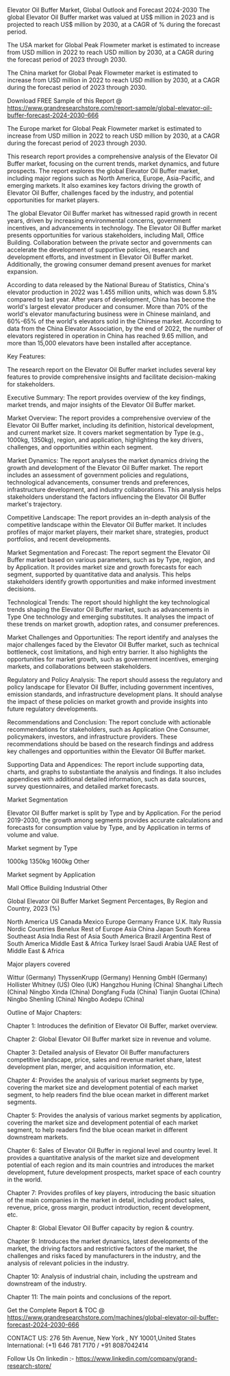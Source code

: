 Elevator Oil Buffer Market, Global Outlook and Forecast 2024-2030
The global Elevator Oil Buffer market was valued at US$ million in 2023 and is projected to reach US$ million by 2030, at a CAGR of % during the forecast period.

The USA market for Global Peak Flowmeter market is estimated to increase from USD million in 2022 to reach USD million by 2030, at a CAGR during the forecast period of 2023 through 2030.

The China market for Global Peak Flowmeter market is estimated to increase from USD million in 2022 to reach USD million by 2030, at a CAGR during the forecast period of 2023 through 2030.

Download FREE Sample of this Report @ https://www.grandresearchstore.com/report-sample/global-elevator-oil-buffer-forecast-2024-2030-666

The Europe market for Global Peak Flowmeter market is estimated to increase from USD million in 2022 to reach USD million by 2030, at a CAGR during the forecast period of 2023 through 2030.

This research report provides a comprehensive analysis of the Elevator Oil Buffer market, focusing on the current trends, market dynamics, and future prospects. The report explores the global Elevator Oil Buffer market, including major regions such as North America, Europe, Asia-Pacific, and emerging markets. It also examines key factors driving the growth of Elevator Oil Buffer, challenges faced by the industry, and potential opportunities for market players.

The global Elevator Oil Buffer market has witnessed rapid growth in recent years, driven by increasing environmental concerns, government incentives, and advancements in technology. The Elevator Oil Buffer market presents opportunities for various stakeholders, including Mall, Office Building. Collaboration between the private sector and governments can accelerate the development of supportive policies, research and development efforts, and investment in Elevator Oil Buffer market. Additionally, the growing consumer demand present avenues for market expansion.

According to data released by the National Bureau of Statistics, China's elevator production in 2022 was 1.455 million units, which was down 5.8% compared to last year. After years of development, China has become the world's largest elevator producer and consumer. More than 70% of the world's elevator manufacturing business were in Chinese mainland, and 60%-65% of the world's elevators sold in the Chinese market. According to data from the China Elevator Association, by the end of 2022, the number of elevators registered in operation in China has reached 9.65 million, and more than 15,000 elevators have been installed after acceptance.

Key Features:

The research report on the Elevator Oil Buffer market includes several key features to provide comprehensive insights and facilitate decision-making for stakeholders.

Executive Summary: The report provides overview of the key findings, market trends, and major insights of the Elevator Oil Buffer market.

Market Overview: The report provides a comprehensive overview of the Elevator Oil Buffer market, including its definition, historical development, and current market size. It covers market segmentation by Type (e.g., 1000kg, 1350kg), region, and application, highlighting the key drivers, challenges, and opportunities within each segment.

Market Dynamics: The report analyses the market dynamics driving the growth and development of the Elevator Oil Buffer market. The report includes an assessment of government policies and regulations, technological advancements, consumer trends and preferences, infrastructure development, and industry collaborations. This analysis helps stakeholders understand the factors influencing the Elevator Oil Buffer market's trajectory.

Competitive Landscape: The report provides an in-depth analysis of the competitive landscape within the Elevator Oil Buffer market. It includes profiles of major market players, their market share, strategies, product portfolios, and recent developments.

Market Segmentation and Forecast: The report segment the Elevator Oil Buffer market based on various parameters, such as by Type, region, and by Application. It provides market size and growth forecasts for each segment, supported by quantitative data and analysis. This helps stakeholders identify growth opportunities and make informed investment decisions.

Technological Trends: The report should highlight the key technological trends shaping the Elevator Oil Buffer market, such as advancements in Type One technology and emerging substitutes. It analyses the impact of these trends on market growth, adoption rates, and consumer preferences.

Market Challenges and Opportunities: The report identify and analyses the major challenges faced by the Elevator Oil Buffer market, such as technical bottleneck, cost limitations, and high entry barrier. It also highlights the opportunities for market growth, such as government incentives, emerging markets, and collaborations between stakeholders.

Regulatory and Policy Analysis: The report should assess the regulatory and policy landscape for Elevator Oil Buffer, including government incentives, emission standards, and infrastructure development plans. It should analyse the impact of these policies on market growth and provide insights into future regulatory developments.

Recommendations and Conclusion: The report conclude with actionable recommendations for stakeholders, such as Application One Consumer, policymakers, investors, and infrastructure providers. These recommendations should be based on the research findings and address key challenges and opportunities within the Elevator Oil Buffer market.

Supporting Data and Appendices: The report include supporting data, charts, and graphs to substantiate the analysis and findings. It also includes appendices with additional detailed information, such as data sources, survey questionnaires, and detailed market forecasts.

Market Segmentation

Elevator Oil Buffer market is split by Type and by Application. For the period 2019-2030, the growth among segments provides accurate calculations and forecasts for consumption value by Type, and by Application in terms of volume and value.

Market segment by Type

1000kg
1350kg
1600kg
Other

Market segment by Application

Mall
Office Building
Industrial
Other

Global Elevator Oil Buffer Market Segment Percentages, By Region and Country, 2023 (%)

North America
US
Canada
Mexico
Europe
Germany
France
U.K.
Italy
Russia
Nordic Countries
Benelux
Rest of Europe
Asia
China
Japan
South Korea
Southeast Asia
India
Rest of Asia
South America
Brazil
Argentina
Rest of South America
Middle East & Africa
Turkey
Israel
Saudi Arabia
UAE
Rest of Middle East & Africa

Major players covered

Wittur (Germany)
ThyssenKrupp (Germany)
Henning GmbH (Germany)
Hollister Whitney (US)
Oleo (UK)
Hangzhou Huning (China)
Shanghai Liftech (China)
Ningbo Xinda (China)
Dongfang Fuda (China)
Tianjin Guotai (China)
Ningbo Shenling (China)
Ningbo Aodepu (China)

Outline of Major Chapters:

Chapter 1: Introduces the definition of Elevator Oil Buffer, market overview.

Chapter 2: Global Elevator Oil Buffer market size in revenue and volume.

Chapter 3: Detailed analysis of Elevator Oil Buffer manufacturers competitive landscape, price, sales and revenue market share, latest development plan, merger, and acquisition information, etc.

Chapter 4: Provides the analysis of various market segments by type, covering the market size and development potential of each market segment, to help readers find the blue ocean market in different market segments.

Chapter 5: Provides the analysis of various market segments by application, covering the market size and development potential of each market segment, to help readers find the blue ocean market in different downstream markets.

Chapter 6: Sales of Elevator Oil Buffer in regional level and country level. It provides a quantitative analysis of the market size and development potential of each region and its main countries and introduces the market development, future development prospects, market space of each country in the world.

Chapter 7: Provides profiles of key players, introducing the basic situation of the main companies in the market in detail, including product sales, revenue, price, gross margin, product introduction, recent development, etc.

Chapter 8: Global Elevator Oil Buffer capacity by region & country.

Chapter 9: Introduces the market dynamics, latest developments of the market, the driving factors and restrictive factors of the market, the challenges and risks faced by manufacturers in the industry, and the analysis of relevant policies in the industry.

Chapter 10: Analysis of industrial chain, including the upstream and downstream of the industry.

Chapter 11: The main points and conclusions of the report.

Get the Complete Report & TOC @ https://www.grandresearchstore.com/machines/global-elevator-oil-buffer-forecast-2024-2030-666

CONTACT US:
276 5th Avenue, New York , NY 10001,United States
International: (+1) 646 781 7170 / +91 8087042414

Follow Us On linkedin :- https://www.linkedin.com/company/grand-research-store/
